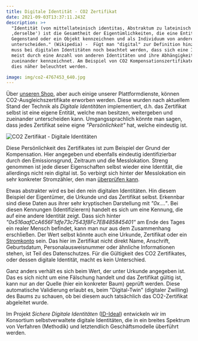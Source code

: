 ```yaml
---
title: Digitale Identität - CO2 Zertifikat
date: 2021-09-03T13:37:11.243Z
description: >+
  "Identität (von mittellateinisch identitas, Abstraktum zu lateinisch īdem
  ‚derselbe') ist die Gesamtheit der Eigentümlichkeiten, die eine Entität, einen
  Gegenstand oder ein Objekt kennzeichnen und als Individuum von anderen
  unterscheiden." (Wikipedia) -  Fügt man "digital" zur Definition hinzu, so
  muss bei digitalen Identitäten noch beachtet werden, dass sich eine Identität
  meist durch eine Anzahl von anderen Identitäten und ihre Abhängigkeit
  zueinander kennzeichnet. Am Beispiel von CO2 Kompensationszertifikaten soll
  dies näher beleuchtet werden.

image: img/co2-4767453_640.jpg
---
```

Über [unseren Shop](https://corrently.de/shop/co2kompensation), aber auch einige unserer Plattformdienste, können CO2-Ausgleichszertifikate erworben werden. Diese wurden nach aktuellem Stand der Technik als *Digitale Identitäten* implementiert, d.h. das Zertifikat selbst ist eine eigene Entität, welche man besitzen, weitergeben und zueinander unterscheiden kann. Umgangssprachlich könnte man sagen, dass jedes Zertifikat seine eigne *"Persönlichkeit"* hat, welche eindeutig ist.

![CO2 Zertifikat - Digitale Identitäten](img/digitale_identitaet.png "CO2 Zertifikat - Digitale Identitäten")

 Diese Persönlichkeit des Zertifikates ist zum Beispiel der Grund der Kompensation. Hier angegeben und ebenfalls eindeutig identifizierbar durch den Emissionsgrund, Zeitraum und die Messlokation. Streng genommen ist jede dieser Eigenschaften selbst wieder eine Identität, die allerdings nicht rein digital ist. So verbirgt sich hinter der Messlokation ein sehr konkreter Stromzähler, den man [überprüfen kann](https://corrently.de/service/co2ausgleich-discovergy.html).

Etwas abstrakter wird es bei den rein digitalen Identitäten. Hin diesem Beispiel der Eigentümer, die Urkunde und das Zertifikat selbst. Erkennbar sind diese Daten aus ihrer sehr kryptischen Darstellung mit *"0x...."*. Bei diesen Kennungen (Identifizierern) handelt es sich um eine Kennung, die auf eine andere Identität zeigt. Dass sich hinter *"0x516aafCcA656F1dfe73c7543f8Fc7EB485845401"* am Ende des Tages ein realer Mensch befindet, kann man nur aus dem Zusammenhang erschließen. Der Wert selbst könnte auch eine Urkunde, Zertifikat oder ein [Stromkonto](https://stromkonto.net/) sein.  Das hier im Zertifikat nicht direkt Name, Anschrift, Geburtsdatum, Personalausweisnummer oder ähnliche Informationen stehen, ist Teil des Datenschutzes. Für die Gültigkeit des CO2 Zertifikates, oder dessen digitale Identität, macht es kein Unterschied. 

Ganz anders verhält es sich beim Wert, der unter Urkunde angegeben ist. Das es sich nicht um eine Fälschung handelt und das Zertifikat gültig ist, kann nur an der Quelle (hier ein konkreter Baum) geprüft werden. Diese automatische Validierung erlaubt es, beim "Digital-Twin" (digitaler Zwilling) des Baums zu schauen, ob bei diesem auch tatsächlich das CO2-Zertifikat abgeleitet wurde.

Im Projekt *Sichere Digitale Identitäten* ([ID-Ideal](https://id-ideal.de/))   entwickeln wir im Konsortium selbstverwaltete digitale Identitäten, die in ein breites Spektrum von Verfahren (Methodik) und letztendlich Geschäftsmodelle überführt werden.